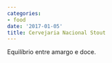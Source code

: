 ```yaml
---
categories:
- food
date: '2017-01-05'
title: Cervejaria Nacional Stout
---
```


Equilíbrio entre amargo e doce.